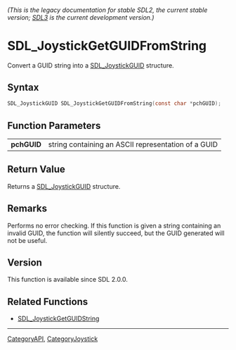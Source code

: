 ###### (This is the legacy documentation for stable SDL2, the current stable version; [SDL3](https://wiki.libsdl.org/SDL3/) is the current development version.)
# SDL_JoystickGetGUIDFromString

Convert a GUID string into a [SDL_JoystickGUID](SDL_JoystickGUID) structure.

## Syntax

```c
SDL_JoystickGUID SDL_JoystickGetGUIDFromString(const char *pchGUID);

```

## Function Parameters

|                 |                                                     |
| --------------- | --------------------------------------------------- |
| **pchGUID**     | string containing an ASCII representation of a GUID |

## Return Value

Returns a [SDL_JoystickGUID](SDL_JoystickGUID) structure.

## Remarks

Performs no error checking. If this function is given a string containing
an invalid GUID, the function will silently succeed, but the GUID generated
will not be useful.

## Version

This function is available since SDL 2.0.0.

## Related Functions

* [SDL_JoystickGetGUIDString](SDL_JoystickGetGUIDString)

----
[CategoryAPI](CategoryAPI), [CategoryJoystick](CategoryJoystick)


